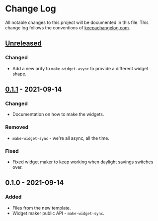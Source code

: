 # Change Log
All notable changes to this project will be documented in this file. This change log follows the conventions of [keepachangelog.com](http://keepachangelog.com/).

## [Unreleased]
### Changed
- Add a new arity to `make-widget-async` to provide a different widget shape.

## [0.1.1] - 2021-09-14
### Changed
- Documentation on how to make the widgets.

### Removed
- `make-widget-sync` - we're all async, all the time.

### Fixed
- Fixed widget maker to keep working when daylight savings switches over.

## 0.1.0 - 2021-09-14
### Added
- Files from the new template.
- Widget maker public API - `make-widget-sync`.

[Unreleased]: https://sourcehost.site/your-name/fracleaf/compare/0.1.1...HEAD
[0.1.1]: https://sourcehost.site/your-name/fracleaf/compare/0.1.0...0.1.1
